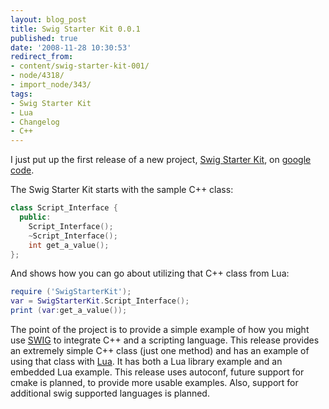 ```yaml
---
layout: blog_post
title: Swig Starter Kit 0.0.1
published: true
date: '2008-11-28 10:30:53'
redirect_from:
- content/swig-starter-kit-001/
- node/4318/
- import_node/343/
tags:
- Swig Starter Kit
- Lua
- Changelog
- C++
---
```


I just put up the first release of a new project, [Swig Starter Kit](http://swigstarterkit.googlecode.com), on [google code](http://code.google.com). 

The Swig Starter Kit starts with the sample C++ class: 

```cpp
class Script_Interface {   
  public:     
    Script_Interface();     
    ~Script_Interface();      
    int get_a_value(); 
};
```

And shows how you can go about utilizing that C++ class from Lua: 

```lua
require ('SwigStarterKit');  
var = SwigStarterKit.Script_Interface(); 
print (var:get_a_value());
```


The point of the project is to provide a simple example of how you might use [SWIG](http://www.swig.org) to integrate C++ and a scripting language. This release provides an extremely simple C++ class (just one method) and has an example of using that class with [Lua](http://www.lua.org). It has both a Lua library example and an embedded Lua example. This release uses autoconf, future support for cmake is planned, to provide more usable examples. Also, support for additional swig supported languages is planned.
